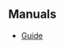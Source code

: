 ## Manuals

* [Guide](https://github.com/pgmoneta/pgmoneta/releases/download/0.19.0/pgmoneta-en.pdf)
